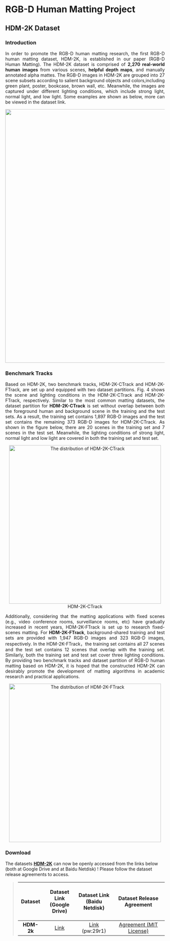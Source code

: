 # RGB-D Human Matting Project
## HDM-2K Dataset
### Introduction
<p align="justify">In order to promote the RGB-D human matting research, the first RGB-D human matting dataset, HDM-2K, is established in our paper (RGB-D Human Matting). The HDM-2K dataset is comprised of <strong>2,270 real-world human images</strong> from various scenes, <strong>helpful depth maps</strong>, and manually annotated alpha mattes. The RGB-D images in HDM-2K are grouped into 27 scene subsets according to salient background objects and colors,including green plant, poster, bookcase, brown wall, etc. Meanwhile, the images are captured under different lighting conditions, which include strong light, normal light, and low light. Some examples are shown as below, more can be viewed in the dataset link.
 
<div align=center><img width="780" height="800" src="https://github.com/rgbd-zml/RGB-D-human-matting/blob/main/demo/dataset/fig2.jpg"/></div>

 ### Benchmark Tracks
 <p align="justify">Based on HDM-2K, two benchmark tracks, HDM-2K-CTrack and HDM-2K-FTrack, are set up and equipped with two dataset partitions. Fig. 4 shows the scene and lighting conditions in the HDM-2K-CTrack and HDM-2K-FTrack, respectively. Similar to the most common matting datasets, the dataset partition for <strong>HDM-2K-CTrack</strong> is set without overlap between both the foreground human and background scene in the training and the test sets. As a result, the training set contains 1,897 RGB-D images and the test set contains the remaining 373 RGB-D images for HDM-2K-CTrack. As shown in the figure below, there are 20 scenes in the training set and 7 scenes in the test set. Meanwhile, the lighting conditions of strong light, normal light and low light are covered in both the training set and test set. 
  
<div align=center>
  <img width="480" height="500" src="https://github.com/rgbd-zml/RGB-D-human-matting/blob/main/demo/dataset/HDM2KCTrack.jpg" alt="The distribution of HDM-2K-CTrack"/>HDM-2K-CTrack
</div>
  
<p align="justify">Additionally, considering that the matting applications with fixed scenes (e.g., video conference rooms, surveillance rooms, etc) have gradually increased in recent years, HDM-2K-FTrack is set up to research fixed-scenes matting. For <strong>HDM-2K-FTrack</strong>, background-shared training and test sets are provided with 1,947 RGB-D images and 323 RGB-D images, respectively. In the HDM-2K-FTrack，the training set contains all 27 scenes and the test set contains 12 scenes that overlap with the training set. Similarly, both the training set and test set cover three lighting conditions. By providing two benchmark tracks and dataset partition of RGB-D human matting based on HDM-2K, it is hoped that the constructed HDM-2K can desirably promote the development of matting algorithms in academic research and practical applications.
 
<div align=center><img width="480" height="500" src="https://github.com/rgbd-zml/RGB-D-human-matting/blob/main/demo/dataset/HDM2KFTrack.jpg" alt="The distribution of HDM-2K-FTrack"/></div>
  
###  Download
The datasets <a href="#HDM-2k"><strong>HDM-2K</strong></a> can now be openly accessed from the links below (both at Google Drive and at Baidu Netdisk) ! Please follow the dataset release agreements to access. 
> | Dataset | <p>Dataset Link<br>(Google Drive)</p> | <p>Dataset Link<br>(Baidu Netdisk)</p> | Dataset Release Agreement|
> | :----:| :----: | :----: | :----: | 
> |<strong>HDM-2k</strong>|[Link](https://drive.google.com/drive/folders/1SReB9Zma0TDfDhow7P5kiZNMwY9j9xMA?usp=sharing)|[Link](https://pan.baidu.com/s/1M1uF227-ZrYe3MBafqyTdw) (pw:29r1)|[Agreement (MIT License)](https://jizhizili.github.io/files/gfm_datasets_agreements/AM-2k_Dataset_Release_Agreement.pdf)| 
> 


